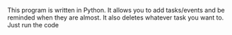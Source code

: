 This program is written in Python.
It allows you to add tasks/events and be reminded when they are almost. 
It also deletes whatever task you want to. Just run the code
